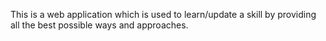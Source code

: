 This is a web application which is used to learn/update a skill by providing all the best possible ways and approaches.
